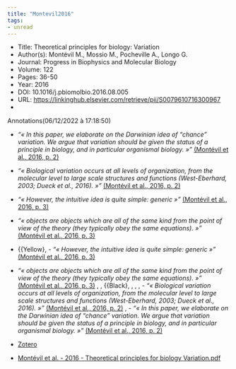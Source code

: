 ```yaml
---
title: "Montevil2016" 
tags:
- unread
---
```


- Title: Theoretical principles for biology: Variation
- Author(s): Montévil M., Mossio M., Pocheville A., Longo G.
- Journal: Progress in Biophysics and Molecular Biology
- Volume: 122
- Pages: 36-50
- Year: 2016 
- DOI: 10.1016/j.pbiomolbio.2016.08.005
- URL: https://linkinghub.elsevier.com/retrieve/pii/S0079610716300967
- 
Annotations(06/12/2022 à 17:18:50)

- *“« In this paper, we elaborate on the Darwinian idea of “chance” variation. We argue that variation should be given the status of a principle in biology, and in particular organismal biology. »”* [(Montévil et al., 2016, p. 2)](zotero://open-pdf/library/items/9C2PA3VN?page=3&annotation=N54KUPVU) 

- *“« Biological variation occurs at all levels of organization, from the molecular level to large scale structures and functions (West-Eberhard, 2003; Dueck et al., 2016). »”* [(Montévil et al., 2016, p. 2)](zotero://open-pdf/library/items/9C2PA3VN?page=3&annotation=SDAUFR3Z) 

- *“« However, the intuitive idea is quite simple: generic »”* [(Montévil et al., 2016, p. 3)](zotero://open-pdf/library/items/9C2PA3VN?page=4&annotation=XBUW7HIU) 

- *“« objects are objects which are all of the same kind from the point of view of the theory (they typically obey the same equations). »”* [(Montévil et al., 2016, p. 3)](zotero://open-pdf/library/items/9C2PA3VN?page=4&annotation=NWUB8MMK) 



- {{Yellow}, - *“« However, the intuitive idea is quite simple: generic »”* [(Montévil et al., 2016, p. 3)](zotero://open-pdf/library/items/9C2PA3VN?page=4&annotation=XBUW7HIU) 
- *“« objects are objects which are all of the same kind from the point of view of the theory (they typically obey the same equations). »”* [(Montévil et al., 2016, p. 3)](zotero://open-pdf/library/items/9C2PA3VN?page=4&annotation=NWUB8MMK) , , {{Black}, , , , - *“« Biological variation occurs at all levels of organization, from the molecular level to large scale structures and functions (West-Eberhard, 2003; Dueck et al., 2016). »”* [(Montévil et al., 2016, p. 2)](zotero://open-pdf/library/items/9C2PA3VN?page=3&annotation=SDAUFR3Z) , - *“« In this paper, we elaborate on the Darwinian idea of “chance” variation. We argue that variation should be given the status of a principle in biology, and in particular organismal biology. »”* [(Montévil et al., 2016, p. 2)](zotero://open-pdf/library/items/9C2PA3VN?page=3&annotation=N54KUPVU) 
- [Zotero](zotero://select/library/items/AAVRKGPM)
- [Montévil et al. - 2016 - Theoretical principles for biology Variation.pdf](file:////Users/robert/Zotero/storage/9C2PA3VN/Mont%C3%A9vil%20et%20al.%20-%202016%20-%20Theoretical%20principles%20for%20biology%20Variation.pdf)